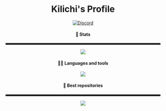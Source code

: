 <h1 align="center">Kilichi's Profile</h1>

<div align="center">




[![Discord](https://i.imgur.com/UZTVSo6.png)](https://discordapp.com/users/327026518112862210)

<h4>📕 Stats<h4>

<hr style="height:5px; border: 1px solid #ccc; border-radius: 20px;">

![](https://github-readme-stats.vercel.app/api?username=kilichi&show_icons=true)


<h4>🧑‍💻 Languages and tools<h4>


[![](https://github-readme-stats.vercel.app/api/top-langs/?username=kilichi&layout=compact)](https://github.com/anuraghazra/github-readme-stats)

<h4>🧠 Best repositories<h4>

<hr style="height:5px; border: 1px solid #ccc; border-radius: 20px;">

[![](https://github-readme-stats.vercel.app/api/pin/?username=kilichi&repo=Kl_HudV2)](https://github.com/Kilichi/Kl_HudV2)

<div>